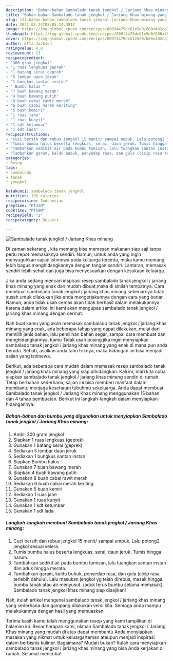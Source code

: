 ```yaml
---
description: "Bahan-bahan Sambalado tanak jengkol / Jariang Khas minang yang lezat dan Mudah Dibuat"
title: "Bahan-bahan Sambalado tanak jengkol / Jariang Khas minang yang lezat dan Mudah Dibuat"
slug: 131-bahan-bahan-sambalado-tanak-jengkol-jariang-khas-minang-yang-lezat-dan-mudah-dibuat
date: 2021-05-24T08:05:14.391Z
image: https://img-global.cpcdn.com/recipes/009f4479dc61e5e0/680x482cq70/sambalado-tanak-jengkol-jariang-khas-minang-foto-resep-utama.jpg
thumbnail: https://img-global.cpcdn.com/recipes/009f4479dc61e5e0/680x482cq70/sambalado-tanak-jengkol-jariang-khas-minang-foto-resep-utama.jpg
cover: https://img-global.cpcdn.com/recipes/009f4479dc61e5e0/680x482cq70/sambalado-tanak-jengkol-jariang-khas-minang-foto-resep-utama.jpg
author: Etta Jackson
ratingvalue: 4.8
reviewcount: 13
recipeingredient:
- "300 gram jengkol"
- "1 ruas lengkuas geprek"
- "1 batang serai geprek"
- "5 lembar daun jeruk"
- "1 bungkus santan instan"
- " Bumbu halus "
- "7 buah bawang merah"
- "4 buah bawang putih"
- "8 buah cabai rawit merah"
- "6 buah cabai merah keriting"
- "5 buah kemiri"
- "1 ruas jahe"
- "1 ruas kunyit"
- "1 sdt ketumbar"
- "1 sdt lada"
recipeinstructions:
- "Cuci bersih dan rebus jengkol 15 menit/ sampai empuk. Lalu potong2 jengkol sesuai selera."
- "Tumis bumbu halus beserta lengkuas, serai, daun jeruk. Tumis hingga harum."
- "Tambahkan sedikit air pada bumbu tumisan, lalu tuangkan santan instan dan aduk hingga merata."
- "Tambahkan garam, kaldu bubuk, penyedap rasa, dan gula (cicip rasa terlebih dahulu). Lalu masukan jengkol yg telah direbus, masak hingga bumbu tanak atau air menyusut. (aduk terus bumbu selama memasak). Sambalado tanak jengkol khas minang siap disajikan!"
categories:
- Resep
tags:
- sambalado
- tanak
- jengkol

katakunci: sambalado tanak jengkol 
nutrition: 196 calories
recipecuisine: Indonesian
preptime: "PT32M"
cooktime: "PT50M"
recipeyield: "2"
recipecategory: Dessert

---
```



![Sambalado tanak jengkol / Jariang Khas minang](https://img-global.cpcdn.com/recipes/009f4479dc61e5e0/680x482cq70/sambalado-tanak-jengkol-jariang-khas-minang-foto-resep-utama.jpg)

Di zaman  sekarang , kita memang bisa memesan makanan siap saji tanpa perlu repot memasaknya sendiri. Namun, untuk anda yang ingin menyuguhkan sajian istimewa pada keluarga tercinta, maka kamu memang lebih bagus menghidangkannya dengan tangan sendiri. Lantaran, memasak sendiri lebih sehat dan juga bisa menyesuaikan dengan kesukaan keluarga.

Jika anda sedang mencari inspirasi resep sambalado tanak jengkol / jariang khas minang yang enak dan mudah dibuat,maka di sinilah tempatnya. Cara membuat sambalado tanak jengkol / jariang khas minang  sebenarnya tidak susah untuk dilakukan jika anda mengerjakannya dengan cara yang benar. Namun, anda tidak usah cemas akan tidak berhasil dalam melakukannya 
karena dalam artikel ini kami akan mengupas sambalado tanak jengkol / jariang khas minang dengan cermat.  



Nah buat kamu yang akan memasak sambalado tanak jengkol / jariang khas minang yang enak, ada beberapa tahap yang dapat dilakukan, mulai dari memilih jenis bahan, lalu pemilihan bahan segar, sampai cara membuat dan menghidangkannya. kamu Tidak usah pusing jika ingin menyiapkan sambalado tanak jengkol / jariang khas minang yang enak di mana pun anda berada. Sebab, asalkan anda  tahu triknya, maka hidangan ini bisa menjadi sajian yang istimewa.

Berikut, ada beberapa cara mudah dalam memasak resep sambalado tanak jengkol / jariang khas minang yang siap dihidangkan. Kali ini, mari kita coba siapkan sambalado tanak jengkol / jariang khas minang sendiri di rumah. Tetap berbahan sederhana, sajian ini bisa memberi manfaat dalam membantu menjaga kesehatan tubuhmu sekeluarga. Anda dapat membuat Sambalado tanak jengkol / Jariang Khas minang menggunakan 15 bahan dan 4 tahap pembuatan. Berikut ini langkah-langkah dalam menyiapkan hidangannya.

<!--inarticleads1-->

##### Bahan-bahan dan bumbu yang digunakan untuk menyiapkan Sambalado tanak jengkol / Jariang Khas minang:

1. Ambil 300 gram jengkol
1. Siapkan 1 ruas lengkuas (geprek)
1. Gunakan 1 batang serai (geprek)
1. Sediakan 5 lembar daun jeruk
1. Sediakan 1 bungkus santan instan
1. Siapkan  Bumbu halus :
1. Gunakan 7 buah bawang merah
1. Siapkan 4 buah bawang putih
1. Gunakan 8 buah cabai rawit merah
1. Sediakan 6 buah cabai merah keriting
1. Gunakan 5 buah kemiri
1. Sediakan 1 ruas jahe
1. Gunakan 1 ruas kunyit
1. Gunakan 1 sdt ketumbar
1. Gunakan 1 sdt lada




<!--inarticleads2-->

##### Langkah-langkah membuat Sambalado tanak jengkol / Jariang Khas minang:

1. Cuci bersih dan rebus jengkol 15 menit/ sampai empuk. Lalu potong2 jengkol sesuai selera.
1. Tumis bumbu halus beserta lengkuas, serai, daun jeruk. Tumis hingga harum.
1. Tambahkan sedikit air pada bumbu tumisan, lalu tuangkan santan instan dan aduk hingga merata.
1. Tambahkan garam, kaldu bubuk, penyedap rasa, dan gula (cicip rasa terlebih dahulu). Lalu masukan jengkol yg telah direbus, masak hingga bumbu tanak atau air menyusut. (aduk terus bumbu selama memasak). Sambalado tanak jengkol khas minang siap disajikan!




Nah, itulah artikel mengenai  sambalado tanak jengkol / jariang khas minang  yang sederhana dan gampang dilakukan versi kita. Semoga anda mampu melakukannya dengan hasil yang memuaskan. 

Terima kasih kamu telah menggunakan resep yang kami tampilkan di halaman ini. Besar harapan kami, olahan  Sambalado tanak jengkol / Jariang Khas minang yang mudah di atas dapat membantu Anda menyiapkan masakan yang nikmat untuk keluarga/teman ataupun menjadi inspirasi dalam berbisnis kuliner. Bagaimana? Mudah bukan? Itulah cara menyiapkan sambalado tanak jengkol / jariang khas minang yang bisa Anda kerjakan di rumah. Selamat mencoba!

